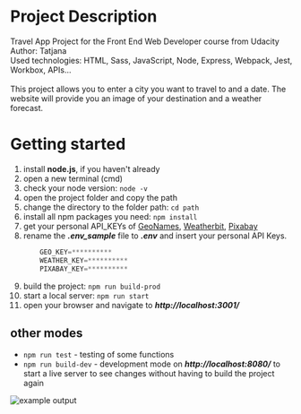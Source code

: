 # Project Description
Travel App Project for the Front End Web Developer course from Udacity \
Author: Tatjana \
Used technologies: HTML, Sass, JavaScript, Node, Express, Webpack, Jest, Workbox, APIs... \
\
This project allows you to enter a city you want to travel to and a date. The website will provide you an image of your destination and a weather forecast.

# Getting started
1. install **node.js**, if you haven't already
2. open a new terminal (cmd)
3. check your node version: `node -v`
4. open the project folder and copy the path
5. change the directory to the folder path: `cd path`
6. install all npm packages you need: `npm install`
7. get your personal API_KEYs of [GeoNames](http://www.geonames.org/export/web-services.html), [Weatherbit](https://www.weatherbit.io/account/dashboard), [Pixabay](https://pixabay.com/api/docs/)
8. rename the ***.env_sample*** file to ***.env*** and insert your personal API Keys.
    ```javascript
        GEO_KEY=**********
        WEATHER_KEY=**********
        PIXABAY_KEY=**********
    ```
9. build the project: `npm run build-prod`
10. start a local server: `npm run start`
11. open your browser and navigate to ***http://localhost:3001/***

## other modes
* `npm run test` - testing of some functions
* `npm run build-dev` - development mode on ***http://localhost:8080/*** to start a live server to see changes without having to build the project again

![example output](https://i.ibb.co/smh8bQZ/ka.jpg)
